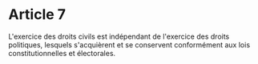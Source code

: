 # Article 7

L'exercice des droits civils est indépendant de l'exercice des droits politiques, lesquels s'acquièrent et se conservent conformément aux lois constitutionnelles et électorales.